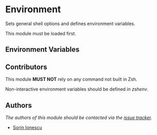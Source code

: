 Environment
===========

Sets general shell options and defines environment variables.

This module must be loaded first.

Environment Variables
---------------------

Contributors
------------

This module **MUST NOT** rely on any command not built in Zsh.

Non-interactive environment variables should be defined in *zshenv*.

Authors
-------

*The authors of this module should be contacted via the [issue tracker][1].*

  - [Sorin Ionescu](https://github.com/sorin-ionescu)

[1]: https://github.com/zsh-users/prezto/issues
